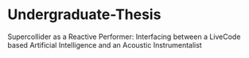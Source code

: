 # Undergraduate-Thesis
Supercollider as a Reactive Performer: Interfacing between a LiveCode based Artificial Intelligence and an Acoustic Instrumentalist
